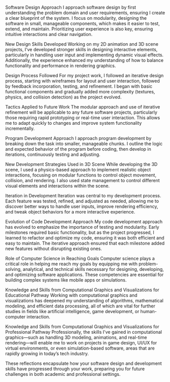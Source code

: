 Software Design Approach
I approach software design by first understanding the problem domain and user requirements, ensuring I create a clear blueprint of the system. I focus on modularity, designing the software in small, manageable components, which makes it easier to test, extend, and maintain. Prioritizing user experience is also key, ensuring intuitive interactions and clear navigation.

New Design Skills Developed
Working on my 2D animation and 3D scene projects, I’ve developed stronger skills in designing interactive elements, particularly in handling user input and implementing dynamic visual effects. Additionally, the experience enhanced my understanding of how to balance functionality and performance in rendering graphics.

Design Process Followed
For my project work, I followed an iterative design process, starting with wireframes for layout and user interaction, followed by feedback incorporation, testing, and refinement. I began with basic functional components and gradually added more complexity (textures, physics, and collision detection) as the project evolved.

Tactics Applied to Future Work
The modular approach and use of iterative refinement will be applicable to any future software projects, particularly those requiring rapid prototyping or real-time user interaction. This allows me to adapt quickly to changes and improve system functionality incrementally.

Program Development Approach
I approach program development by breaking down the task into smaller, manageable chunks. I outline the logic and expected behavior of the program before coding, then develop in iterations, continuously testing and adjusting.

New Development Strategies Used in 3D Scene
While developing the 3D scene, I used a physics-based approach to implement realistic object interactions, focusing on modular functions to control object movement, collision, and rendering. I also used state management to control different visual elements and interactions within the scene.

Iteration in Development
Iteration was central to my development process. Each feature was tested, refined, and adjusted as needed, allowing me to discover better ways to handle user inputs, improve rendering efficiency, and tweak object behaviors for a more interactive experience.

Evolution of Code Development Approach
My code development approach has evolved to emphasize the importance of testing and modularity. Early milestones required basic functionality, but as the project progressed, I learned to refactor and optimize my code, ensuring it was both efficient and easy to maintain. The iterative approach ensured that each milestone added new features without disrupting existing ones.

Role of Computer Science in Reaching Goals
Computer science plays a critical role in helping me reach my goals by equipping me with problem-solving, analytical, and technical skills necessary for designing, developing, and optimizing software applications. These competencies are essential for building complex systems like mobile apps or simulations.

Knowledge and Skills from Computational Graphics and Visualizations for Educational Pathway
Working with computational graphics and visualizations has deepened my understanding of algorithms, mathematical modeling, and efficient data processing, all of which are vital for further studies in fields like artificial intelligence, game development, or human-computer interaction.

Knowledge and Skills from Computational Graphics and Visualizations for Professional Pathway
Professionally, the skills I've gained in computational graphics—such as handling 3D modeling, animations, and real-time rendering—will enable me to work on projects in game design, UI/UX for virtual environments, or even simulation-based software, areas that are rapidly growing in today’s tech industry.

These reflections encapsulate how your software design and development skills have progressed through your work, preparing you for future challenges in both academic and professional settings.
